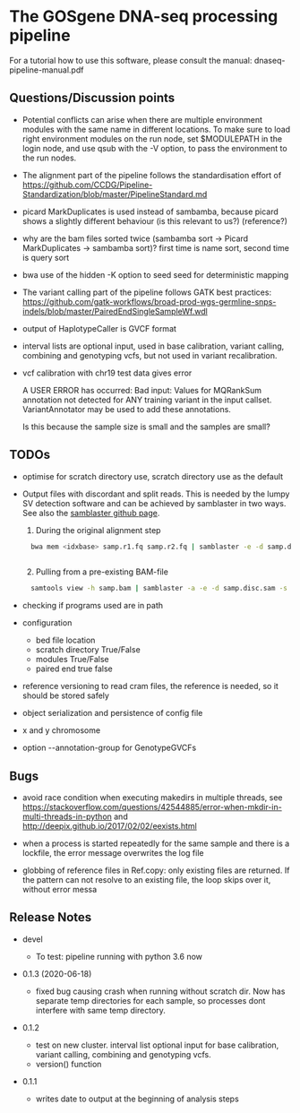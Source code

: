 # The GOSgene DNA-seq processing pipeline #


For a tutorial how to use this software, please consult the manual:
dnaseq-pipeline-manual.pdf

## Questions/Discussion points ##

* Potential conflicts can arise when there are multiple environment
  modules with the same name in different locations. To make sure to
  load right environment modules on the run node, set $MODULEPATH in
  the login node, and use qsub with the -V option, to pass the
  environment to the run nodes.

* The alignment part of the pipeline follows the standardisation
  effort of
  https://github.com/CCDG/Pipeline-Standardization/blob/master/PipelineStandard.md

* picard MarkDuplicates is used instead of sambamba, because picard
  shows a slightly different behaviour (is this relevant to us?)
  (reference?)

* why are the bam files sorted twice (sambamba sort -> Picard
  MarkDuplicates -> sambamba sort)? first time is name sort, second
  time is query sort

* bwa use of the hidden -K option to seed seed for deterministic
  mapping

* The variant calling part of the pipeline follows GATK best
  practices:
  https://github.com/gatk-workflows/broad-prod-wgs-germline-snps-indels/blob/master/PairedEndSingleSampleWf.wdl

* output of HaplotypeCaller is GVCF format

* interval lists are optional input, used in base calibration, variant
  calling, combining and genotyping vcfs, but not used in variant
  recalibration.

* vcf calibration with chr19 test data gives error

	A USER ERROR has occurred: Bad input: Values for MQRankSum
    annotation not detected for ANY training variant in the input
    callset. VariantAnnotator may be used to add these annotations.

  Is this because the sample size is small and the samples are small?


## TODOs ##

* optimise for scratch directory use, scratch directory use as the default

* Output files with discordant and split reads. This is needed by the
  lumpy SV detection software and can be achieved by samblaster in two
  ways. See also the [samblaster github
  page](https://github.com/GregoryFaust/samblaster).

  
  1. During the original alignment step
  
  ```sh
    bwa mem <idxbase> samp.r1.fq samp.r2.fq | samblaster -e -d samp.disc.sam -s samp.split.sam | samtools view -Sb - > samp.out.bam
	
  ```

  2. Pulling from a pre-existing BAM-file

  ```sh
    samtools view -h samp.bam | samblaster -a -e -d samp.disc.sam -s samp.split.sam -o /dev/null
  ```
    
* checking if programs used are in path

* configuration
  * bed file location
  * scratch directory True/False
  * modules True/False
  * paired end true false

* reference versioning
  to read cram files, the reference is needed, so it should be stored safely
	
* object serialization and persistence of config file

* x and y chromosome

* option --annotation-group for GenotypeGVCFs


## Bugs ##

* avoid race condition when executing makedirs in multiple threads,
  see
  https://stackoverflow.com/questions/42544885/error-when-mkdir-in-multi-threads-in-python
  and http://deepix.github.io/2017/02/02/eexists.html

* when a process is started repeatedly for the same sample and there
  is a lockfile, the error message overwrites the log file
  
* globbing of reference files in Ref.copy: only existing files are
  returned. If the pattern can not resolve to an existing file, the
  loop skips over it, without error messa

## Release Notes ##

* devel
  * To test: pipeline running with python 3.6 now
	
* 0.1.3 (2020-06-18)
  * fixed bug causing crash when running without scratch dir. Now has
    separate temp directories for each sample, so processes dont
    interfere with same temp directory.

* 0.1.2
  * test on new cluster. interval list optional input for base
    calibration, variant calling, combining and genotyping vcfs.
  * version() function

* 0.1.1
  * writes date to output at the beginning of analysis steps
